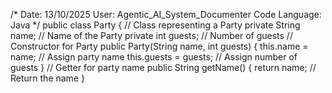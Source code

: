 /*
Date: 13/10/2025
User: Agentic_AI_System_Documenter
Code Language: Java
*/
public class Party { // Class representing a Party
    private String name; // Name of the Party
    private int guests; // Number of guests
    // Constructor for Party
    public Party(String name, int guests) {
        this.name = name; // Assign party name
        this.guests = guests; // Assign number of guests
    }
    // Getter for party name
    public String getName() {
        return name; // Return the name
    }